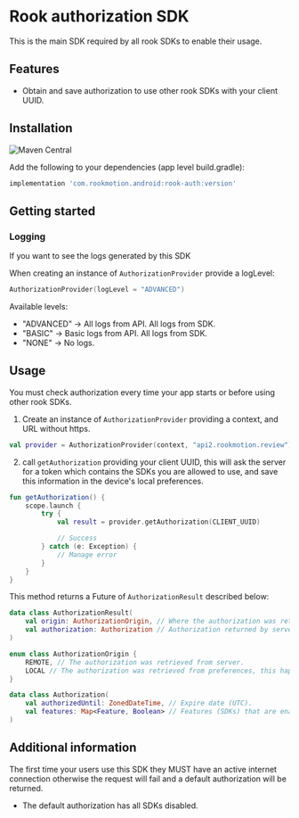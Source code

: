 # Rook authorization SDK

This is the main SDK required by all rook SDKs to enable their usage.

## Features

* Obtain and save authorization to use other rook SDKs with your client UUID.

## Installation

![Maven Central](https://img.shields.io/maven-central/v/com.rookmotion.android/rook-auth?color=%23F44336)

Add the following to your dependencies (app level build.gradle):

```groovy
implementation 'com.rookmotion.android:rook-auth:version'
```

## Getting started

### Logging

If you want to see the logs generated by this SDK

When creating an instance of `AuthorizationProvider` provide a logLevel:

```kotlin
AuthorizationProvider(logLevel = "ADVANCED")
```

Available levels:

* "ADVANCED" -> All logs from API. All logs from SDK.
* "BASIC" -> Basic logs from API. All logs from SDK.
* "NONE" -> No logs.

## Usage

You must check authorization every time your app starts or before using other rook SDKs.

1. Create an instance of `AuthorizationProvider` providing a context, and URL without https.

```kotlin
val provider = AuthorizationProvider(context, "api2.rookmotion.review")
```

2. call `getAuthorization` providing your client UUID, this will ask the server for a token which
   contains the SDKs you are allowed to use, and save this information in the device's local
   preferences.

```kotlin
fun getAuthorization() {
    scope.launch {
        try {
            val result = provider.getAuthorization(CLIENT_UUID)

            // Success
        } catch (e: Exception) {
            // Manage error
        }
    }
}
```

This method returns a Future of `AuthorizationResult` described below:

```kotlin
data class AuthorizationResult(
    val origin: AuthorizationOrigin, // Where the authorization was retrieved from.
    val authorization: Authorization // Authorization returned by server/preferences.
)

enum class AuthorizationOrigin {
    REMOTE, // The authorization was retrieved from server.
    LOCAL // The authorization was retrieved from preferences, this happens when the device does not have an active internet connection or if the request to the server fails.
}

data class Authorization(
    val authorizedUntil: ZonedDateTime, // Expire date (UTC).
    val features: Map<Feature, Boolean> // Features (SDKs) that are enabled or disabled.
)
```

## Additional information

The first time your users use this SDK they MUST have an active internet connection otherwise
the request will fail and a default authorization will be returned.

* The default authorization has all SDKs disabled.